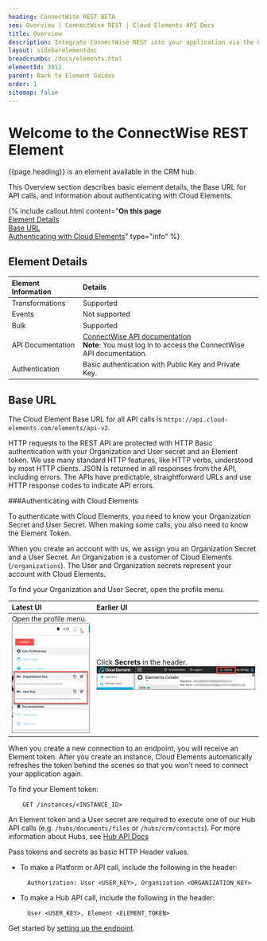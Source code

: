 ```yaml
---
heading: ConnectWise REST BETA
seo: Overview | ConnectWise REST | Cloud Elements API Docs
title: Overview
description: Integrate ConnectWise REST into your application via the Cloud Elements APIs.
layout: sidebarelementdoc
breadcrumbs: /docs/elements.html
elementId: 3012
parent: Back to Element Guides
order: 1
sitemap: false
---
```


# Welcome to the ConnectWise REST Element

{{page.heading}} is an element available in the CRM hub.

This Overview section describes basic element details, the Base URL for API calls, and information about authenticating with Cloud Elements.

{% include callout.html content="<strong>On this page</strong></br><a href=#element-details>Element Details</a></br><a href=#base-url>Base URL</a></br><a href=#authenticating-with-cloud-elements>Authenticating with Cloud Elements</a>" type="info" %}

## Element Details

| Element Information | Details     |
| :------------- | :------------- |
| Transformations       | Supported    |
| Events | Not supported|
| Bulk | Supported |
| API Documentation | [ConnectWise API documentation](https://developer.connectwise.com/Documentation) </br> __Note__: You must log in to access the ConnectWise API documentation.|
| Authentication | Basic authentication with Public Key and Private Key. |

## Base URL

The Cloud Element Base URL for all API calls is `https://api.cloud-elements.com/elements/api-v2`.

HTTP requests to the REST API are protected with HTTP Basic authentication with your Organization and User secret and an Element token. We use many standard HTTP features, like HTTP verbs, understood by most HTTP clients. JSON is returned in all responses from the API, including errors. The APIs have predictable, straightforward URLs and use HTTP response codes to indicate API errors.

###Authenticating with Cloud Elements

To authenticate with Cloud Elements, you need to know your Organization Secret and User Secret. When making some calls, you also need to know the Element Token.

When you create an account with us, we assign you an Organization Secret and a User Secret. An Organization is a customer of Cloud Elements (`/organizations`). The User and Organization secrets represent your account with Cloud Elements.

To find your Organization and User Secret, open the profile menu.

| Latest UI | Earlier UI  |
| :------------- | :------------- |
| Open the profile menu.</br> ![Search](../img/Org-User-Secret-C2.png)  | Click __Secrets__ in the header.</br> ![Search](../img/Org-User-Secret.png)  |

When you create a new connection to an endpoint, you will receive an Element token. After you create an instance, Cloud Elements automatically refreshes the token behind the scenes so that you won't need to connect your application again.

To find your Element token:

        GET /instances/<INSTANCE_ID>

An Element token and a User secret are required to execute one of our Hub API calls (e.g. `/hubs/documents/files` or `/hubs/crm/contacts`). For more information about Hubs, see [Hub API Docs](../../hubs/hub-docs)

Pass tokens and secrets as basic HTTP Header values.

* To make a Platform or API call, include the following in the header:

        Authorization: User <USER_KEY>, Organization <ORGANIZATION_KEY>

* To make a Hub API call, include the following in the header:

        User <USER_KEY>, Element <ELEMENT_TOKEN>

Get started by [setting up the endpoint](connectwise-rest-endpoint-setup.html).
